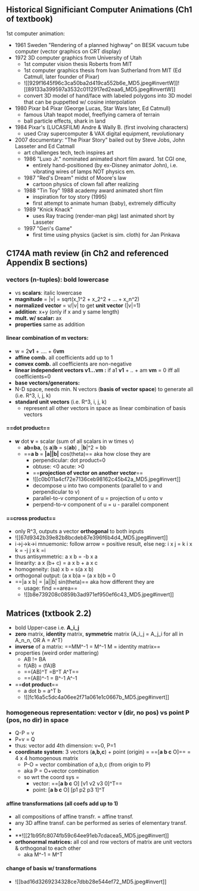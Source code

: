 ## Historical Significiant Computer Animations (Ch1 of textbook)
1st computer animation:
- 1961 Sweden "Rendering of a planned highway" on BESK vacuum tube computer (vector graphics on CRT display)
- 1972 3D computer graphics from University of Utah
	- 1st computer vision thesis Roberts from MIT
	- 1st computer graphics thesis from Ivan Sutherland from MIT (Ed Catmull, later founder of Pixar)
	- ![[929f1645f96c3ca50ba2d419ca552b6e_MD5.jpeg#invertW]]![[89133a399597a3532c0112917ed2eaa6_MD5.jpeg#invertW]] 
	- convert 3D model of hand/face with labeled polygons into 3D model that can be puppetted w/ cosine interpolation
- 1980 Pixar b4 Pixar (George Lucas, Star Wars later, Ed Catmull)
	- famous Utah teapot model, freeflying camera of terrain
	- ball particle effects, shark in land
- 1984 Pixar's (LUCASFILM) Andre & Wally B. (first involving characters)
	- used Cray supercomputer & VAX digital equipment, revolutionary
- 2007 documentary: "The Pixar Story" bailed out by Steve Jobs, John Lasseter and Ed Catmall
	- art challenges tech, tech inspires art
	- 1986 "Luxo Jr." nominated animated short film award. 1st CGI one, 
		- entirely hand-positioned (by ex-Disney animator John), i.e. vibrating wires of lamps NOT physics em.
	- 1987 "Red's Dream" midst of Moore's law
		- cartoon physics of clown fall after realizing
	- 1988 "Tin Toy" 1988 academy award animated short film
		- inspiration for toy story (1995)
		- first attempt to animate human (baby), extremely difficulty
	- 1989 "Knick Knack"
		- uses Ray tracing (render-man pkg) last animated short by Lasseter
	- 1997 "Geri's Game"
		- first time using physics (jacket is sim. cloth) for Jan Pinkava

## C174A math review (in Ch2 and referenced Appendix B sections)
### **vectors** (n-tuples): bold lowercase
- vs **scalars**: italic lowercase
- **magnitude** = |v| = sqrt(x_1^2 + x_2^2 + ... + x_n^2)
- **normalized vector** = v/|v| to get **unit vector** (|v|=1)
- **addition**: x+y (only if x and y same length)
- **mult. w/ scalar:** ax
- **properties** same as addition
#### **linear combination of m vectors**: 
- w = 2**v1**  + .... +  6**vm**
- **affine comb.** all coefficients add up to 1
- **convex comb.** all coefficients are non-negative
- **linear independent vectors v1...vm :** if a1 **v1** + .. + am **vm** = 0  iff all coefficients=0
- **base vectors/generators:**
- N-D space, needs min. N vectors (**basis of vector space**) to generate all (i.e. R^3, i, j, k) 
- **standard unit vectors**  (i.e. R^3, i, j, k) 
	- represent all other vectors in space as linear combination of basis vectors
#### ==**dot product**== 
- **w** dot **v** = scalar (sum of all scalars in w times v)
	- **ab=ba**, (s **a**)**b** = s(**ab**) , |**b**|^2 = bb
	- ==**a b** = **|a||b|** cos(theta)==  aka how close they are
		- perpendicular: dot product=0
		- obtuse: <0    acute: >0
		- ==**projection of vector on another vector**==
		- ![[c0b011a4cf72e7136ceb98162c45b42a_MD5.jpeg#invert]]
		- decompose u into two components (parallel to v and perpendicular to v)
		- parallel-to-v component of u = projection of u onto v
		- perpend-to-v component of u = u - parallel component
#### ==**cross product**== 
- only R^3, outputs a vector **orthogonal** to both inputs
- ![[67d9342b39e82b8bcdeb87e396f6b4d4_MD5.jpeg#invert]]
- i→j→k→i   mnuemonic: follow arrow = positive result, else neg:      i x j = k     i x k = -j       j x k =i
- thus antisymmetric:   a x b = -b x a
- linearity:  a x (b+ c) = a x b + a x c
- homogeneity:   (sa) x b = s(a x b)
- orthogonal output:   (a x b)a = (a x b)b = 0
- ==|a x b| = |a||b| sin(theta)== aka how different they are
	- usage: find ==area==
	- ![[b8e739208c0859b3ad971ef950ef6c43_MD5.jpeg#invert]]

## Matrices (txtbook 2.2)
- bold Upper-case i.e. **A_i_j**
- **zero** matrix, **identity** matrix, **symmetric** matrix (A_i_j = A_j_i for all in A_n_n, OR A = A^T)
- **inverse** of a matrix:  ==MM^-1 = M^-1 M = identity matrix==
- properties (weird order mattering)
	- AB != BA
	- f(AB) = (fA)B
	- ==(AB)^T =B^T A^T==
	- ==(AB)^-1 = B^-1 A^-1
- ==**dot product**==
	- a dot b = a^T b
	- ![[fc16a5c5dc4a06ee2f71a061e1c0667b_MD5.jpeg#invert]]
### **homogeneous representation:** vector v (dir, no pos) vs point P (pos, no dir) in space
- Q-P = v
- P+v = Q
- thus:  vector add 4th dimension:  v=0,  P=1
- **coordinate system**:  3 vectors (**a,b,c**) + point (origin) = ==\[**a b c** O]== = 4 x 4 homogenous matrix
	- P-O = vector combination of a,b,c (from origin to P)
	- aka P = O+vector combination
	- so wrt the coord sys =
		- vector: ==\[**a b c** O] \[v1 v2 v3 0]^T==
		- point: \[**a b c** O] \[p1 p2 p3 1]^T
#### **affine transformations (all coefs add up to 1)**
- all compositions of affine transfr. = affine transf.
- any 3D affine transf. can be performed as series of elementary transf.
- 
- **![[21b95fc8074fb59c64ee91eb7cdacea5_MD5.jpeg#invert]]
- **orthonormal matrices:** all col and row vectors of matrix are unit vectors & orthogonal to each other
	- aka M^-1 = M^T
#### **change of basis w/ transformations**
- ![[bad16d3269234328ce7dbb28e544ef72_MD5.jpeg#invert]]
